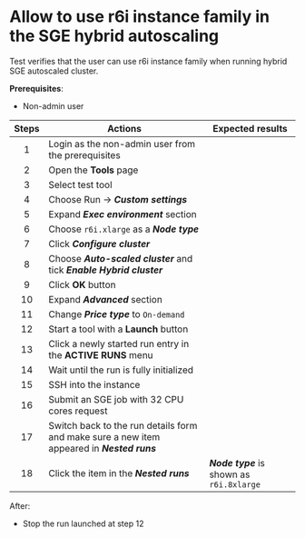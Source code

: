 # Allow to use r6i instance family in the SGE hybrid autoscaling

Test verifies that the user can use r6i instance family when running hybrid SGE autoscaled cluster.

**Prerequisites**:
- Non-admin user

| Steps | Actions | Expected results |
| :---: | --- |------------------|
| 1 | Login as the non-admin user from the prerequisites | |
| 2 |	Open the **Tools** page | |
| 3 |	Select test tool | |
| 4 |	Choose Run -> _**Custom settings**_ | |
| 5 |	Expand **_Exec environment_** section | |
| 6 |	Choose `r6i.xlarge` as a **_Node type_** | |
| 7 |	Click **_Configure cluster_**  | |
| 8 |	Choose **_Auto-scaled cluster_** and tick **_Enable Hybrid cluster_** |                  |
| 9 |	Click **OK** button | |
| 10 |	Expand **_Advanced_** section |                  |
| 11 |	Change **_Price type_** to `On-demand` |                  |
| 12 |	Start a tool with a **Launch** button |                  |
| 13 |	Click a newly started run entry in the **ACTIVE RUNS** menu |                  |
| 14 |	Wait until the run is fully initialized |                  |
| 15 |	SSH into the instance |                  |
| 16 |	Submit an SGE job with 32 CPU cores request |                  |
| 17 |	Switch back to the run details form and make sure a new item appeared in **_Nested runs_** |                  |
| 18 |	Click the item in the **_Nested runs_** | **_Node type_** is shown as `r6i.8xlarge` |

After:
- Stop the run launched at step 12

